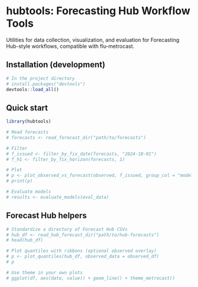# hubtools: Forecasting Hub Workflow Tools

Utilities for data collection, visualization, and evaluation for Forecasting Hub-style workflows, compatible with flu-metrocast.

## Installation (development)

```r
# In the project directory
# install.packages("devtools")
devtools::load_all()
```

## Quick start

```r
library(hubtools)

# Read forecasts
# forecasts <- read_forecast_dir("path/to/forecasts")

# Filter
# f_issued <- filter_by_fix_date(forecasts, "2024-10-01")
# f_h1 <- filter_by_fix_horizon(forecasts, 1)

# Plot
# p <- plot_observed_vs_forecast(observed, f_issued, group_col = "model", facet_by = "location")
# print(p)

# Evaluate models
# results <- evaluate_models(eval_data)
```

## Forecast Hub helpers

```r
# Standardize a directory of Forecast Hub CSVs
# hub_df <- read_hub_forecast_dir("path/to/hub-forecasts")
# head(hub_df)

# Plot quantiles with ribbons (optional observed overlay)
# p <- plot_quantiles(hub_df, observed_data = observed_df)
# p

# Use theme in your own plots
# ggplot(df, aes(date, value)) + geom_line() + theme_metrocast()
```
